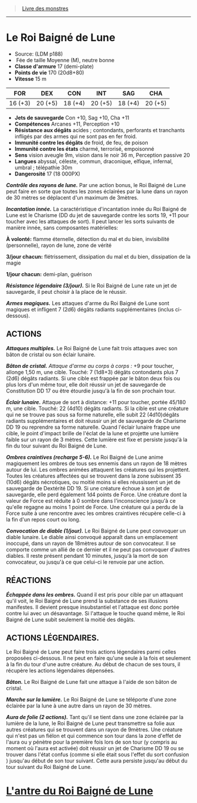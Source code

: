 ﻿> [Livre des monstres](tome_of_beasts.md)

---

# Le Roi Baigné de Lune

- Source: (LDM p188)
-  Fée de taille Moyenne (M), neutre bonne
- **Classe d'armure** 17 (demi-plate)
- **Points de vie** 170 (20d8+80)
- **Vitesse** 15 m

|FOR|DEX|CON|INT|SAG|CHA|
|---|---|---|---|---|---|
|16 (+3)|20 (+5)|18 (+4)|20 (+5)|18 (+4)|20 (+5)|

- **Jets de sauvegarde** Con +10, Sag +10, Cha +11
- **Compétences** Arcanes +11, Perception +10
- **Résistance aux dégâts** acides ; contondants, perforants et tranchants infligés par des armes qui ne sont pas en fer froid.
- **Immunité contre les dégâts** de froid, de feu, de poison
- **Immunité contre les états** charmé, terrorisé, empoisonné
- **Sens** vision aveugle 9m, vision dans le noir 36 m, Perception passive 20
- **Langues** abyssal, céleste, commun, draconique, elfique, infernal, umbral ; télépathie 30m
- **Dangerosité** 17 (18 000PX)

**_Contrôle des rayons de lune._** Par une action bonus, le Roi Baigné de Lune peut faire en sorte que toutes les zones éclairées par la lune dans un rayon de 30 mètres se déplacent d'un maximum de 3mètres.

**_Incantation innée._** La caractéristique d'incantation innée du Roi Baigné de Lune est le Charisme (DD du jet de sauvegarde contre les sorts 19, +11 pour toucher avec les attaques de sort). Il peut lancer les sorts suivants de manière innée, sans composantes matérielles:

**À volonté:** flamme éternelle, détection du mal et du bien, invisibilité (personnelle), rayon de lune, zone de vérité

**3/jour chacun:** flétrissement, dissipation du mal et du bien, dissipation de la magie

**1/jour chacun:** demi-plan, guérison

**_Résistance légendaire (3/jour)._** Si le Roi Baigné de Lune rate un jet de sauvegarde, il peut choisir à la place de le réussir.

**_Armes magiques._** Les attaques d'arme du Roi Baigné de Lune sont magiques et infligent 7 (2d6) dégâts radiants supplémentaires (inclus ci-dessous).

## ACTIONS

**_Attaques multiples._** Le Roi Baigné de Lune fait trois attaques avec son bâton de cristal ou son éclair lunaire.

**_Bâton de cristal._** _Attaque d'arme au corps à corps :_ +9 pour toucher, allonge 1,50 m, une cible. Touché: 7 (1d8+3) dégâts contondants plus 7 (2d6) dégâts radiants. Si une cible est frappée par le bâton deux fois ou plus lors d'un même tour, elle doit réussir un jet de sauvegarde de Constitution DD 17 ou être étourdie jusqu'à la fin de son prochain tour.

**_Éclair lunaire._** Attaque de sort à distance: +11 pour toucher, portée 45/180 m, une cible. Touché: 22 (4d10) dégâts radiants. Si la cible est une créature qui ne se trouve pas sous sa forme naturelle, elle subit 22 (4d10)dégâts radiants supplémentaires et doit réussir un jet de sauvegarde de Charisme DD 19 ou reprendre sa forme naturelle. Quand l'éclair lunaire frappe une cible, le point d'impact brille de l'éclat de la lune et projette une lumière faible sur un rayon de 3 mètres. Cette lumière est fixe et persiste jusqu'à la fin du tour suivant du Roi Baigné de Lune.

**_Ombres craintives (recharge 5-6)._** Le Roi Baigné de Lune anime magiquement les ombres de tous ses ennemis dans un rayon de 18 mètres autour de lui. Les ombres animées attaquent les créatures qui les projettent. Toutes les créatures affectées qui se trouvent dans la zone subissent 35 (10d6) dégâts nécrotiques, ou moitié moins si elles réussissent un jet de sauvegarde de Dextérité DD 19. Si une créature échoue à son jet de sauvegarde, elle perd également 1d4 points de Force. Une créature dont la valeur de Force est réduite à 0 sombre dans l'inconscience jusqu'à ce qu'elle regagne au moins 1 point de Force. Une créature qui a perdu de la Force suite à une rencontre avec les ombres craintives récupère celle-ci à la fin d'un repos court ou long.

**_Convocation de diable (1/jour)._** Le Roi Baigné de Lune peut convoquer un diable lunaire. Le diable ainsi convoqué apparaît dans un emplacement inoccupé, dans un rayon de 18mètres autour de son convocateur. Il se comporte comme un allié de ce dernier et il ne peut pas convoquer d'autres diables. Il reste présent pendant 10 minutes, jusqu'à la mort de son convocateur, ou jusqu'à ce que celui-ci le renvoie par une action.

## RÉACTIONS

**_Échappée dans les ombres._** Quand il est pris pour cible par un attaquant qu'il voit, le Roi Baigné de Lune prend la substance de ses illusions manifestes. Il devient presque insubstantiel et l'attaque est donc portée contre lui avec un désavantage. Si l'attaque le touche quand même, le Roi Baigné de Lune subit seulement la moitié des dégâts.

## ACTIONS LÉGENDAIRES.

Le Roi Baigné de Lune peut faire trois actions légendaires parmi celles proposées ci-dessous. Il ne peut en faire qu'une seule à la fois et seulement à la fin du tour d'une autre créature. Au début de chacun de ses tours, il récupère les actions légendaires dépensées.

**_Bâton._** Le Roi Baigné de Lune fait une attaque à l'aide de son bâton de cristal.

**_Marche sur la lumière._** Le Roi Baigné de Lune se téléporte d'une zone éclairée par la lune à une autre dans un rayon de 30 mètres.

**_Aura de folie (2 actions)._** Tant qu'il se tient dans une zone éclairée par la lumière de la lune, le Roi Baigné de Lune peut transmettre sa folie aux autres créatures qui se trouvent dans un rayon de 9mètres. Une créature qui n'est pas un fiélon et qui commence son tour dans la zone d'effet de l'aura ou y pénètre pour la première fois lors de son tour (y compris au moment où l'aura est activée) doit réussir un jet de Charisme DD 19 ou se trouver dans l'état confus (comme si elle était sous l'effet du sort confusion ) jusqu'au début de son tour suivant. Cette aura persiste jusqu'au début du tour suivant du Roi Baigné de Lune.

# [L'antre du Roi Baigné de Lune](tome_of_beasts_lantre_du_roi_baigne_de_lune.md)

